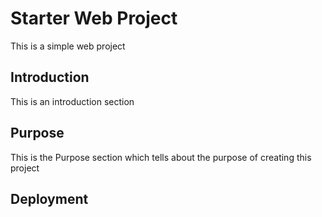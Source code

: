 # Starter Web Project
This is a simple web project

## Introduction
This is an introduction section

## Purpose
This is the Purpose section which tells about the purpose of creating this project

## Deployment